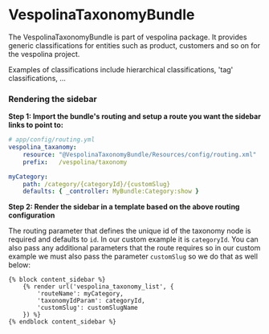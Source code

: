 VespolinaTaxonomyBundle
======================

The VespolinaTaxonomyBundle is part of vespolina package.
It provides generic classifications for entities such as product, customers and so on for the vespolina project.

Examples of classifications include hierarchical classifications, 'tag' classifications, ...

### Rendering the sidebar

**Step 1: Import the bundle's routing and setup a route you want the sidebar links to point to:**
```yaml
# app/config/routing.yml
vespolina_taxanomy:
    resource: "@VespolinaTaxonomyBundle/Resources/config/routing.xml"
    prefix:   /vespolina/taxonomy

myCategory:
    path: /category/{categoryId}/{customSlug}
    defaults: { _controller: MyBundle:Category:show }
```

**Step 2: Render the sidebar in a template based on the above routing configuration**

The routing parameter that defines the unique id of the taxonomy node is required and defaults to `id`. In our custom
example it is `categoryId`. You can also pass any additional parameters that the route requires so in our custom example
we must also pass the parameter `customSlug` so we do that as well below:
``` html+jinja
{% block content_sidebar %}
    {% render url('vespolina_taxonomy_list', {
        'routeName': myCategory,
        'taxonomyIdParam': categoryId,
        'customSlug': customSlugName
    }) %}
{% endblock content_sidebar %}
```
